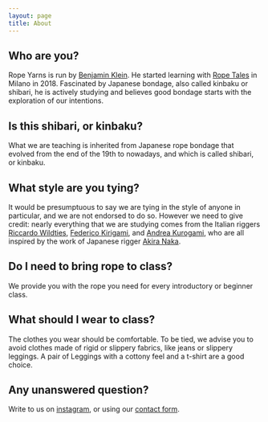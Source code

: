 ```yaml
---
layout: page
title: About
---
```


## Who are you?

Rope Yarns is run by <a href="https://www.instagram.com/rope_yarns/" target="_blank"> Benjamin Klein</a>.
He started learning with <a href="{{ site.ropetales }}" target="_blank">Rope Tales</a> in Milano in 2018. Fascinated by Japanese bondage, also called kinbaku or shibari, he is actively studying and believes good bondage starts with the exploration of our intentions.

## Is this shibari, or kinbaku?

What we are teaching is inherited from Japanese rope bondage that evolved from the end of the 19th to nowadays, and which is called shibari, or kinbaku.

## What style are you tying?

It would be presumptuous to say we are tying in the style of anyone in particular, and we are not endorsed to do so. However we need to give credit: nearly everything that we are studying comes from the Italian riggers  <a href="{{ site.riccardo-ig }}" target="_blank">Riccardo Wildties</a>, <a href="{{ site.kiri-ig }}" target="_blank">Federico Kirigami</a>, and <a href="{{ site.kuro-ig }}" target="_blank">Andrea Kurogami</a>, who are all inspired by the work of Japanese rigger <a href="{{ site.naka-ig }}" target="_blank">Akira Naka</a>.

## Do I need to bring rope to class?

We provide you with the rope you need for every introductory or beginner class.

## What should I wear to class?

The clothes you wear should be comfortable. To be tied, we advise you to avoid clothes made of rigid or slippery fabrics, like jeans or slippery leggings. A pair of Leggings with a cottony feel and a t-shirt are a good choice.

## Any unanswered question?

Write to us on <a href="https://www.instagram.com/rope_yarns/" target="_blank"> instagram</a>, or using our <a href="/contactform">contact form</a>.
